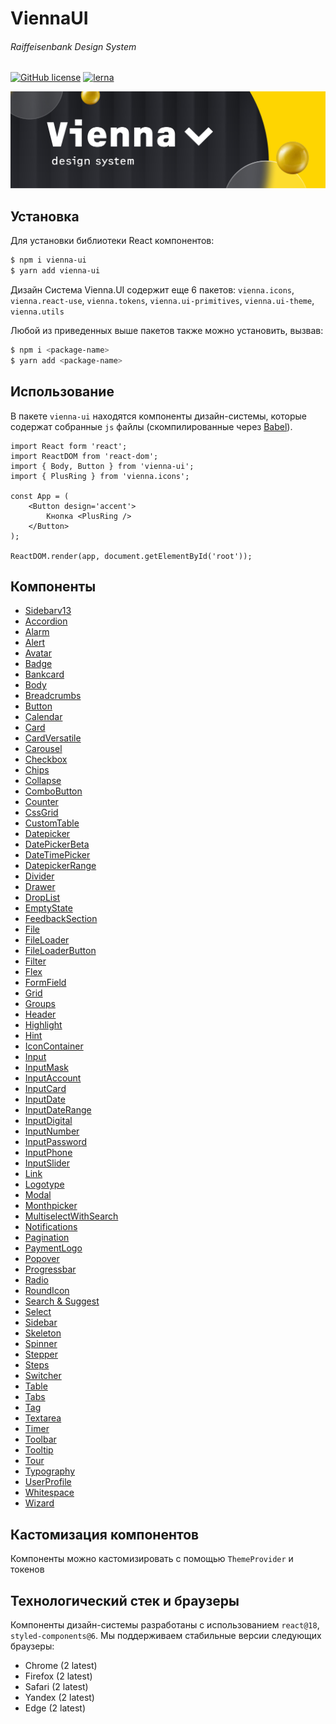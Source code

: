 # ViennaUI

###### Raiffeisenbank Design System

[![GitHub license](https://img.shields.io/badge/license-MIT-blue.svg)](https://github.com/Raiffeisen-DGTL/ViennaUI/blob/master/LICENSE.md) [![lerna](https://img.shields.io/badge/maintained%20with-lerna-cc00ff.svg)](https://lerna.js.org/)

<p align='center'>
    <img src='logo.jpg' alt='drawing' width='900' />
</p>

## Установка

Для установки библиотеки React компонентов:

```bash
$ npm i vienna-ui
$ yarn add vienna-ui
```

Дизайн Система Vienna.UI содержит еще 6 пакетов:  `vienna.icons`, `vienna.react-use`,  `vienna.tokens`, `vienna.ui-primitives`, `vienna.ui-theme`, `vienna.utils`

Любой из приведенных выше пакетов также можно установить, вызвав:

```bash
$ npm i <package-name>
$ yarn add <package-name>
```

## Использование

В пакете `vienna-ui` находятся компоненты дизайн-системы, которые содержат собранные `js` файлы (скомпилированные через [Babel](https://babeljs.io)).

```
import React form 'react';
import ReactDOM from 'react-dom';
import { Body, Button } from 'vienna-ui';
import { PlusRing } from 'vienna.icons';

const App = (
    <Button design='accent'>
        Кнопка <PlusRing />
    </Button>
);

ReactDOM.render(app, document.getElementById('root'));
```

## Компоненты
-   [Sidebarv13](src/_v13/Sidebar/README.md)
-   [Accordion](src/Accordion/README.md)
-   [Alarm](src/Alarm/README.md)
-   [Alert](src/Alert/README.md)
-   [Avatar](src/Avatar/README.md)
-   [Badge](src/Badge/README.md)
-   [Bankcard](src/Bankcard/README.md)
-   [Body](src/Body/README.md)
-   [Breadcrumbs](src/Breadcrumbs/README.md)
-   [Button](src/Button/README.md)
-   [Calendar](src/Calendar/README.md)
-   [Card](src/Card/README.md)
-   [CardVersatile](src/CardVersatile/README.md)
-   [Carousel](src/Carousel/README.md)
-   [Checkbox](src/Checkbox/README.md)
-   [Chips](src/Chips/README.md)
-   [Collapse](src/Collapse/README.md)
-   [ComboButton](src/ComboButton/README.md)
-   [Counter](src/Counter/README.md)
-   [CssGrid](src/CssGrid/README.md)
-   [CustomTable](src/CustomTable/README.md)
-   [Datepicker](src/Datepicker/README.md)
-   [DatePickerBeta](src/DatePickerBeta/README.md)
-   [DateTimePicker](src/DateTimePicker/README.md)
-   [DatepickerRange](src/DatepickerRange/README.md)
-   [Divider](src/Divider/README.md)
-   [Drawer](src/Drawer/README.md)
-   [DropList](src/DropList/README.md)
-   [EmptyState](src/EmptyState/README.md)
-   [FeedbackSection](src/FeedbackSection/README.md)
-   [File](src/File/README.md)
-   [FileLoader](src/FileLoader/README.md)
-   [FileLoaderButton](src/FileLoaderButton/README.md)
-   [Filter](src/Filter/README.md)
-   [Flex](src/Flex/README.md)
-   [FormField](src/FormField/README.md)
-   [Grid](src/Grid/README.md)
-   [Groups](src/Groups/README.md)
-   [Header](src/Header/README.md)
-   [Highlight](src/Highlight/README.md)
-   [Hint](src/Hint/README.md)
-   [IconContainer](src/IconContainer/README.md)
-   [Input](src/Input/README.md)
-   [InputMask](src/InputMask/README.md)
-   [InputAccount](src/InputMask/Concrete/InputAccount/README.md)
-   [InputCard](src/InputMask/Concrete/InputCard/README.md)
-   [InputDate](src/InputMask/Concrete/InputDate/README.md)
-   [InputDateRange](src/InputMask/Concrete/InputDateRange/README.md)
-   [InputDigital](src/InputMask/Concrete/InputDigital/README.md)
-   [InputNumber](src/InputMask/Concrete/InputNumber/README.md)
-   [InputPassword](src/InputPassword/README.md)
-   [InputPhone](src/InputMask/Concrete/InputPhone/README.md)
-   [InputSlider](src/InputSlider/README.md)
-   [Link](src/Link/README.md)
-   [Logotype](src/Logotype/README.md)
-   [Modal](src/Modal/README.md)
-   [Monthpicker](src/Monthpicker/README.md)
-   [MultiselectWithSearch](src/MultiselectWithSearch/README.md)
-   [Notifications](src/Notifications/README.md)
-   [Pagination](src/Pagination/README.md)
-   [PaymentLogo](src/PaymentLogo/README.md)
-   [Popover](src/Popover/README.md)
-   [Progressbar](src/Progressbar/README.md)
-   [Radio](src/Radio/README.md)
-   [RoundIcon](src/RoundIcon/README.md)
-   [Search & Suggest](src/Search/README.md)
-   [Select](src/Select/README.md)
-   [Sidebar](src/Sidebar/README.md)
-   [Skeleton](src/Skeleton/README.md)
-   [Spinner](src/Spinner/README.md)
-   [Stepper](src/Stepper/README.md)
-   [Steps](src/Steps/README.md)
-   [Switcher](src/Switcher/README.md)
-   [Table](src/Table/README.md)
-   [Tabs](src/Tabs/README.md)
-   [Tag](src/Tag/README.md)
-   [Textarea](src/Textarea/README.md)
-   [Timer](src/Timer/README.md)
-   [Toolbar](src/Toolbar/README.md)
-   [Tooltip](src/Tooltip/README.md)
-   [Tour](src/Tour/README.md)
-   [Typography](src/Typography/README.md)
-   [UserProfile](src/UserProfile/README.md)
-   [Whitespace](src/Whitesoace/README.md)
-   [Wizard](src/Wizard/README.md)

## Кастомизация компонентов

Компоненты можно кастомизировать с помощью `ThemeProvider` и токенов

## Технологический стек и браузеры

Компоненты дизайн-системы разработаны с использованием `react@18`, `styled-components@6`. Мы поддерживаем стабильные версии следующих браузеры:

-   Chrome (2 latest)
-   Firefox (2 latest)
-   Safari (2 latest)
-   Yandex (2 latest)
-   Edge (2 latest)

